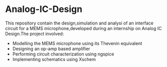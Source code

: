 # Analog-IC-Design
This repository contain the design,simulation and analysi of an interface circuit for a MEMS microphone,developed during an internship on Analog IC Design.The project involved:

* Modelling the MEMS microphone using its Thevenin equivalent
* Designing an op-amp based amplifier
* Performing circuit characterization using ngspice
* Implementing schematics using Xschem
